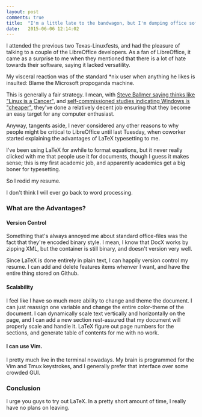 ```yaml
---
layout: post
comments: true
title:  "I'm a little late to the bandwagon, but I'm dumping office software."
date:   2015-06-06 12:14:02
---
```


I attended the previous two Texas-Linuxfests, and had the pleasure of talking to a couple of the LibreOffice developers.  As a fan of LibreOffice, it came as a surprise to me when they mentioned that there is a lot of hate towards their software, saying it lacked versatility. 

My visceral reaction was  of the standard \*nix user when anything he likes is insulted: Blame the Microsoft propoganda machine.  

This is generally a fair strategy.  I mean, with [Steve Ballmer saying thinks like "Linux is a Cancer"](http://www.theregister.co.uk/2001/06/02/ballmer_linux_is_a_cancer/), and [self-commissioned studies indicating Windows is "cheaper"](http://www.computerworld.com/article/2578868/operating-systems/idc--windows-cheaper-than-linux-in-some-scenarios.html), they've done a relatively decent job ensuring that they become an easy target for any computer enthusiast.

Anyway, tangents aside, I never considered any other reasons to why people might be critical to LibreOffice until last Tuesday, when coworker started explaining the advantages of LaTeX typesetting to me. 

I've been using LaTeX for awhile to format equations, but it never really clicked with me that people use it for documents, though I guess it makes sense; this is my first academic job, and apparently academics get a big boner for typesetting.  

So I redid my resume. 

I don't think I will ever go back to word processing. 

### What are the Advantages?
#### Version Control

Something that's always annoyed me about standard office-files was the fact that they're encoded binary style.  I mean, I know that DocX works by zipping XML, but the container is still binary, and doesn't version very well.  

Since LaTeX is done entirely in plain text, I can happily version control my resume.  I can add and delete features items whenver I want, and have the entire thing stored on Github.  

#### Scalability

I feel like I have so much more ability to change and theme the document.  I can just reassign one variable and change the entire color-theme of the document.  I can dynamically scale text vertically and horizontally on the page, and I can add a new section rest-assured that my document will properly scale and handle it. LaTeX figure out page numbers for the sections, and generate table of contents for me with no work. 

#### I can use Vim. 

I pretty much live in the terminal nowadays.  My brain is programmed for the Vim and Tmux keystrokes, and I generally prefer that interface over some crowded GUI. 

### Conclusion 

I urge you guys to try out LaTeX. In a pretty short amount of time, I really have no plans on leaving.  
